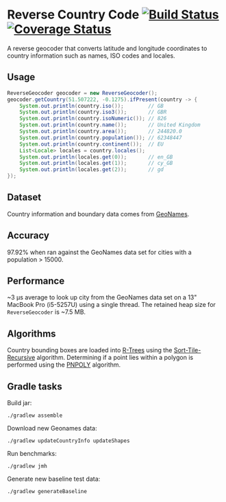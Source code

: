 # Reverse Country Code [![Build Status](https://travis-ci.org/bencampion/reverse-country-code.svg?branch=master)](https://travis-ci.org/bencampion/reverse-country-code) [![Coverage Status](https://img.shields.io/coveralls/bencampion/reverse-country-code.svg)](https://coveralls.io/r/bencampion/reverse-country-code?branch=master)

A reverse geocoder that converts latitude and longitude coordinates to country information such as names, ISO codes and locales.

## Usage

```java
ReverseGeocoder geocoder = new ReverseGeocoder();
geocoder.getCountry(51.507222, -0.1275).ifPresent(country -> {
    System.out.println(country.iso());        // GB
    System.out.println(country.iso3());       // GBR
    System.out.println(country.isoNumeric()); // 826
    System.out.println(country.name());       // United Kingdom
    System.out.println(country.area());       // 244820.0
    System.out.println(country.population()); // 62348447
    System.out.println(country.continent());  // EU
    List<Locale> locales = country.locales();
    System.out.println(locales.get(0));       // en_GB
    System.out.println(locales.get(1));       // cy_GB
    System.out.println(locales.get(2));       // gd
});
```

## Dataset

Country information and boundary data comes from [GeoNames](http://download.geonames.org/export/dump/).

## Accuracy

97.92% when ran against the GeoNames data set for cities with a population > 15000. 

## Performance

~3 μs average to look up city from the GeoNames data set on a 13" MacBook Pro (i5-5257U) using a single thread. The retained heap size for `ReverseGeocoder` is ~7.5 MB.

## Algorithms

Country bounding boxes are loaded into [R-Trees](https://en.wikipedia.org/wiki/R-tree) using the [Sort-Tile-Recursive](http://www.dtic.mil/dtic/tr/fulltext/u2/a324493.pdf) algorithm. Determining if a point lies within a polygon is performed using the [PNPOLY](http://www.ecse.rpi.edu/Homepages/wrf/Research/Short_Notes/pnpoly.html) algorithm.

## Gradle tasks

Build jar:

    ./gradlew assemble

Download new Geonames data:

    ./gradlew updateCountryInfo updateShapes

Run benchmarks:

    ./gradlew jmh

Generate new baseline test data:

    ./gradlew generateBaseline
